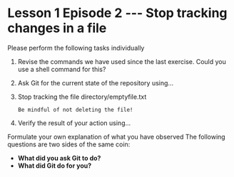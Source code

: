 # Lesson 1 Episode 2 --- Stop tracking changes in a file
Please perform the following tasks individually

1. Revise the commands we have used since the last exercise. Could you use a shell command for this?
1. Ask Git for the current state of the repository using...
1. Stop tracking the file directory/emptyfile.txt
    
   ````{caution}
   Be mindful of not deleting the file!
   ````
1. Verify the result of your action using...

Formulate your own explanation of what you have observed
The following questions are two sides of the same coin: 
* **What did you ask Git to do?**
* **What did Git do for you?**
